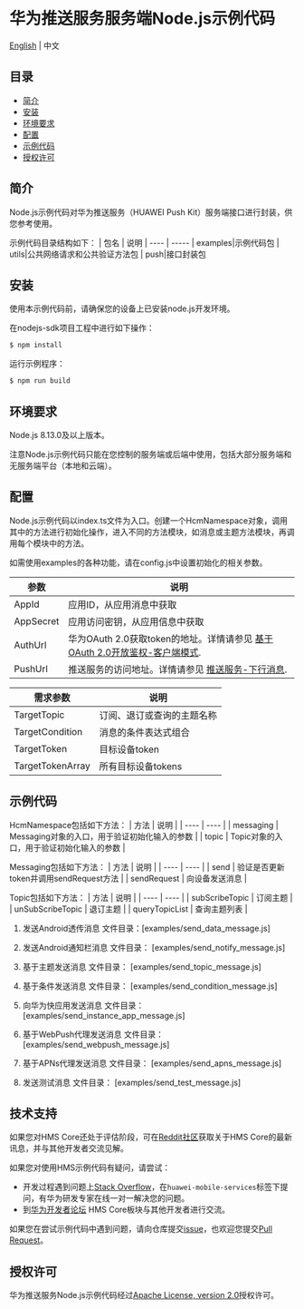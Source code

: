 # 华为推送服务服务端Node.js示例代码
[English](README.md) | 中文

## 目录

 * [简介](#简介)
 * [安装](#安装)
 * [环境要求](#环境要求)
 * [配置](#配置)
 * [示例代码](#示例代码)
 * [授权许可](#授权许可)

## 简介

Node.js示例代码对华为推送服务（HUAWEI Push Kit）服务端接口进行封装，供您参考使用。

示例代码目录结构如下：
| 包名 | 说明
| ---- | ----- 
| examples|示例代码包
| utils|公共网络请求和公共验证方法包
| push|接口封装包

## 安装

使用本示例代码前，请确保您的设备上已安装node.js开发环境。

在nodejs-sdk项目工程中进行如下操作：

```bash
$ npm install
```

运行示例程序：

```bash
$ npm run build
```

## 环境要求

Node.js 8.13.0及以上版本。

注意Node.js示例代码只能在您控制的服务端或后端中使用，包括大部分服务端和无服务端平台（本地和云端）。

## 配置

Node.js示例代码以index.ts文件为入口。创建一个HcmNamespace对象，调用其中的方法进行初始化操作，进入不同的方法模块，如消息或主题方法模块，再调用每个模块中的方法。

如需使用examples的各种功能，请在config.js中设置初始化的相关参数。


| 参数 | 说明 |
| ---- | ----- |
| AppId|应用ID，从应用消息中获取 |
| AppSecret|应用访问密钥，从应用信息中获取|
| AuthUrl|华为OAuth 2.0获取token的地址。详情请参见 [基于OAuth 2.0开放鉴权-客户端模式](https://developer.huawei.com/consumer/cn/doc/development/HMSCore-Guides/oauth2-0000001212610981#section128682386159?ha_source=hms1). |
| PushUrl|推送服务的访问地址。详情请参见 [推送服务-下行消息](https://developer.huawei.com/consumer/cn/doc/development/HMSCore-Guides/android-server-dev-0000001050040110?ha_source=hms1). |


| 需求参数 | 说明 |
| ---- | ----- |
| TargetTopic|订阅、退订或查询的主题名称 |
| TargetCondition|消息的条件表达式组合|
| TargetToken|目标设备token |
| TargetTokenArray|所有目标设备tokens|


## 示例代码

HcmNamespace包括如下方法：
| 方法 | 说明 |
| ---- | ---- |
| messaging | Messaging对象的入口，用于验证初始化输入的参数 |
| topic | Topic对象的入口，用于验证初始化输入的参数 |

Messaging包括如下方法：
| 方法 | 说明 |
| ---- | ---- |
| send | 验证是否更新token并调用sendRequest方法 |
| sendRequest | 向设备发送消息 |

Topic包括如下方法：
| 方法 | 说明 |
| ---- | ---- |
| subScribeTopic | 订阅主题 |
| unSubScribeTopic | 退订主题 |
| queryTopicList | 查询主题列表 |

1.	发送Android透传消息
文件目录：[examples/send_data_message.js]

2.	发送Android通知栏消息
文件目录： [examples/send_notify_message.js]

3.	基于主题发送消息
	文件目录： [examples/send_topic_message.js]
	
4.	基于条件发送消息
文件目录： [examples/send_condition_message.js]

5.	向华为快应用发送消息
文件目录： [examples/send_instance_app_message.js]

6.	基于WebPush代理发送消息
文件目录： [examples/send_webpush_message.js]

7.	基于APNs代理发送消息
文件目录： [examples/send_apns_message.js]

8.	发送测试消息
文件目录： [examples/send_test_message.js]

## 技术支持
如果您对HMS Core还处于评估阶段，可在[Reddit社区](https://www.reddit.com/r/HuaweiDevelopers/)获取关于HMS Core的最新讯息，并与其他开发者交流见解。

如果您对使用HMS示例代码有疑问，请尝试：
- 开发过程遇到问题上[Stack Overflow](https://stackoverflow.com/questions/tagged/huawei-mobile-services?tab=Votes)，在`huawei-mobile-services`标签下提问，有华为研发专家在线一对一解决您的问题。
- 到[华为开发者论坛](https://developer.huawei.com/consumer/cn/forum/blockdisplay?fid=18?ha_source=hms1) HMS Core板块与其他开发者进行交流。

如果您在尝试示例代码中遇到问题，请向仓库提交[issue](https://github.com/HMS-Core/hms-push-serverdemo-nodejs/issues)，也欢迎您提交[Pull Request](https://github.com/HMS-Core/hms-push-serverdemo-nodejs/pulls)。

## 授权许可
华为推送服务Node.js示例代码经过[Apache License, version 2.0](http://www.apache.org/licenses/LICENSE-2.0)授权许可。
